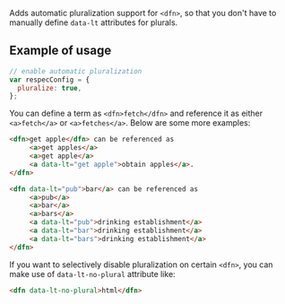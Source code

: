 Adds automatic pluralization support for `<dfn>`, so that you don't have to manually define `data-lt` attributes for plurals.

## Example of usage

``` js
// enable automatic pluralization
var respecConfig = {
  pluralize: true,
};
```

You can define a term as `<dfn>fetch</dfn>` and reference it as either `<a>fetch</a>` or `<a>fetches</a>`.
Below are some more examples:

``` html
<dfn>get apple</dfn> can be referenced as
     <a>get apples</a>
     <a>get apple</a>
     <a data-lt="get apple">obtain apples</a>.
</dfn>

<dfn data-lt="pub">bar</a> can be referenced as
     <a>pub</a>
     <a>bar</a>
     <a>bars</a>
     <a data-lt="pub">drinking establishment</a>
     <a data-lt="bar">drinking establishment</a>
     <a data-lt="bars">drinking establishment</a>
</dfn>
```

If you want to selectively disable pluralization on certain `<dfn>`, you can make use of `data-lt-no-plural` attribute like:
``` html
<dfn data-lt-no-plural>html</dfn>
```